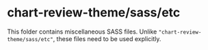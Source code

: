 # chart-review-theme/sass/etc

This folder contains miscellaneous SASS files. Unlike `"chart-review-theme/sass/etc"`, these files
need to be used explicitly.
